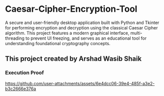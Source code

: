 # Caesar-Cipher-Encryption-Tool
A secure and user-friendly desktop application built with Python and Tkinter for performing encryption and decryption using the classical Caesar Cipher algorithm. This project features a modern graphical interface, multi-threading to prevent UI freezing, and serves as an educational tool for understanding foundational cryptography concepts.

## This project created by Arshad Wasib Shaik

### Execution Proof

https://github.com/user-attachments/assets/6e4dcc06-39e4-485f-a3e2-b3c2666e376a



